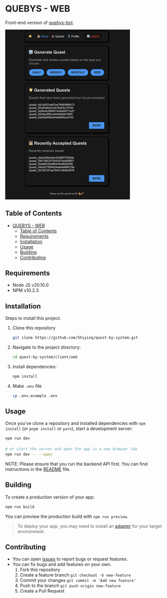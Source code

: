 # QUEBYS - WEB

Front-end version of [quebys-bot](../telegram-bot/README.md).

<img width="399" alt="image" src="quebys-web.png">

## Table of Contents

- [QUEBYS - WEB](#quebys---web)
  - [Table of Contents](#table-of-contents)
  - [Requirements](#requirements)
  - [Installation](#installation)
  - [Usage](#usage)
  - [Building](#building)
  - [Contributing](#contributing)

## Requirements

- Node JS v20.10.0
- NPM v10.2.3

## Installation

Steps to install this project.

1. Clone this repository
   ```bash
   git clone https://github.com/Shiyinq/quest-by-system.git
   ```
2. Navigate to the project directory:
   ```bash
   cd quest-by-system/client/web
   ```
3. Install dependencies:
   ```bash
   npm install
   ```
4. Make `.env` file
   ```bash
   cp .env.example .env
   ```

## Usage
Once you've clone a repository and installed dependencies with `npm install` (or `pnpm install` or `yarn`), start a development server:

```bash
npm run dev

# or start the server and open the app in a new browser tab
npm run dev -- --open
```
NOTE: Please ensure that you run the backend API first. You can find instructions in the [README](/README.md) file.

## Building

To create a production version of your app:

```bash
npm run build
```

You can preview the production build with `npm run preview`.

> To deploy your app, you may need to install an [adapter](https://kit.svelte.dev/docs/adapters) for your target environment.

## Contributing

- You can open [issues](https://github.com/Shiyinq/quest-by-system/issues) to report bugs or request features.
- You can fix bugs and add features on your own.
  1. Fork this repository
  2. Create a feature branch `git checkout -b new-feature`
  3. Commit your changes `git commit -m 'Add new feature'`
  4. Push to the branch `git push origin new-feature`
  5. Create a Pull Request
